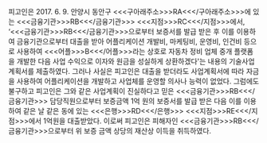피고인은 2017. 6. 9. 안양시 동안구 <<<구아래주소>>>RA<<</구아래주소>>>에 있는 <<<금융기관>>>RB<<</금융기관>>> <<<지점>>>RC<<</지점>>>에서, ‘<<<금융기관>>>RB<<</금융기관>>>으로부터 보증서를 발급 받은 후 이를 이용하여 금융기관으로부터 대출을 받아 어플리케이션 개발비, 마케팅비, 운영비, 인건비 등으로 사용하여 <<<어플>>>B<<</어플>>>라는 상호로 자동차 정비 업체 중개 플랫폼을 개발한 다음 사업 수익으로 이자와 원금을 성실하게 상환하겠다'는 내용의 기술사업계획서를 제출하였다. 그러나 사실은 피고인은 대출을 받더라도 사업계획서에 따라 자금을 사용하여 어플리케이션을 개발하고 사업체를 운영할 의사나 능력이 없었다. 그럼에도 불구하고 피고인은 그와 같은 사업계획이 진실하다고 믿은 <<<금융기관>>>RB<<</금융기관>>> 담당직원으로부터 보증금액 1억 원의 보증서를 발급 받은 다음 이를 이용하여 같은 날 같은 동에 있는 <<<은행>>>RD<<</은행>>> <<<지점>>>RE<<</지점>>>에서 1억원을 대출받았다.
이로써 피고인은 피해자인 <<<금융기관>>>RB<<</금융기관>>>으로부터 위 보증 금액 상당의 재산상 이득을 취득하였다.